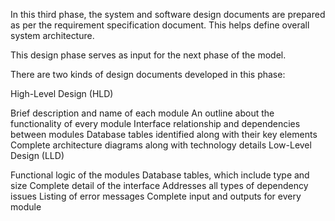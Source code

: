 In this third phase, the system and software design documents are prepared as per the requirement specification document. This helps define overall system architecture.

This design phase serves as input for the next phase of the model.

There are two kinds of design documents developed in this phase:

High-Level Design (HLD)

Brief description and name of each module
An outline about the functionality of every module
Interface relationship and dependencies between modules
Database tables identified along with their key elements
Complete architecture diagrams along with technology details
Low-Level Design (LLD)

Functional logic of the modules
Database tables, which include type and size
Complete detail of the interface
Addresses all types of dependency issues
Listing of error messages
Complete input and outputs for every module